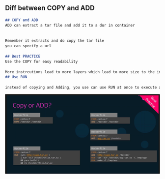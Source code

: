 ## Diff between COPY and ADD
```md
## COPY and ADD
ADD can extract a tar file and add it to a dur in container 


Remember it extracts and do copy the tar file
you can specify a url

## Best PRACTICE
Use the COPY for easy readability 

More instrcutions lead to more layers which lead to more size to the image. 
## Use RUN

instead of copying and Adding, you use can use RUN at once to execute all the instructions

```

![COPY_ADD](https://github.com/sheyijojo/Docker_CERT/blob/main/_assets/copy_vs_add.png?raw=true)